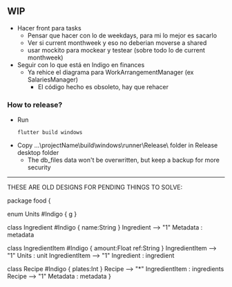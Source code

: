 ## WIP
- Hacer front para tasks
  - Pensar que hacer con lo de weekdays, para mi lo mejor es sacarlo
  - Ver si current monthweek y eso no deberian moverse a shared
  - usar mockito para mockear y testear (sobre todo lo de current monthweek)
- Seguir con lo que está en Indigo en finances
  - Ya rehice el diagrama para WorkArrangementManager (ex SalariesManager)
    - El código hecho es obsoleto, hay que rehacer


### How to release?
- Run 
  ```
  flutter build windows
  ```
- Copy ...\projectName\build\windows\runner\Release\ folder in Release desktop folder
  - The db_files data won't be overwritten, but keep a backup for more security


---
THESE ARE OLD DESIGNS FOR PENDING THINGS TO SOLVE:

package food {

enum Units #Indigo { g }

class Ingredient #Indigo { name:String } Ingredient --> "1" Metadata : metadata

class IngredientItem #Indigo { amount:Float ref:String } IngredientItem --> "1" Units : unit IngredientItem --> "1" Ingredient : ingredient

class Recipe #Indigo { plates:Int } Recipe --> "*" IngredientItem : ingredients Recipe --> "1" Metadata : metadata }
